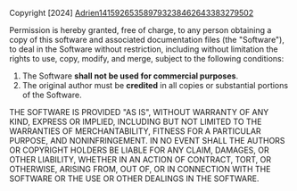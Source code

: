 Copyright [2024] [Adrien141592653589793238462643383279502](https://github.com/Adrien141592653589793238462643383279502)

Permission is hereby granted, free of charge, to any person obtaining a copy of this software and associated documentation files (the "Software"), to deal in the Software without restriction, including without limitation the rights to use, copy, modify, and merge, subject to the following conditions:

1. The Software **shall not be used for commercial purposes**.
2. The original author must be **credited** in all copies or substantial portions of the Software.

THE SOFTWARE IS PROVIDED "AS IS", WITHOUT WARRANTY OF ANY KIND, EXPRESS OR IMPLIED, INCLUDING BUT NOT LIMITED TO THE WARRANTIES OF MERCHANTABILITY, FITNESS FOR A PARTICULAR PURPOSE, AND NONINFRINGEMENT. IN NO EVENT SHALL THE AUTHORS OR COPYRIGHT HOLDERS BE LIABLE FOR ANY CLAIM, DAMAGES, OR OTHER LIABILITY, WHETHER IN AN ACTION OF CONTRACT, TORT, OR OTHERWISE, ARISING FROM, OUT OF, OR IN CONNECTION WITH THE SOFTWARE OR THE USE OR OTHER DEALINGS IN THE SOFTWARE.
